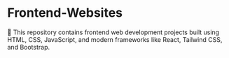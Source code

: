 # Frontend-Websites
🚀 This repository contains frontend web development projects built using HTML, CSS, JavaScript, and modern frameworks like React, Tailwind CSS, and Bootstrap.
